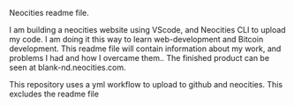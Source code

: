 Neocities readme file.

I am building a neocities website using VScode, and Neocities CLI to upload my code. I am doing it this way to learn web-development and Bitcoin development. This readme file will contain information about my work, and problems I had and how I overcame them.. The finished product can be seen at blank-nd.neocities.com.  

This repository uses a yml workflow to upload to github and neocities. This excludes the readme file